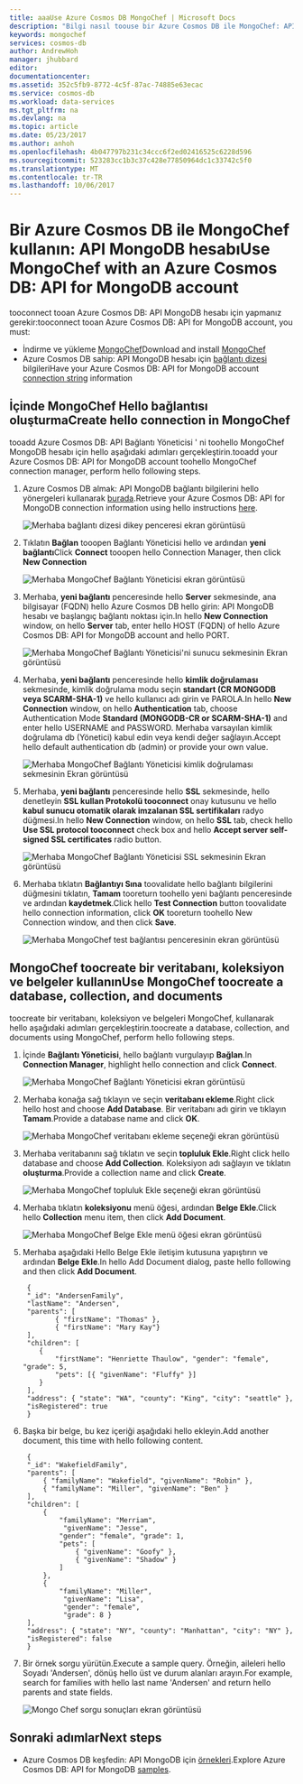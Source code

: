```yaml
---
title: aaaUse Azure Cosmos DB MongoChef | Microsoft Docs
description: "Bilgi nasıl toouse bir Azure Cosmos DB ile MongoChef: API MongoDB hesabı"
keywords: mongochef
services: cosmos-db
author: AndrewHoh
manager: jhubbard
editor: 
documentationcenter: 
ms.assetid: 352c5fb9-8772-4c5f-87ac-74885e63ecac
ms.service: cosmos-db
ms.workload: data-services
ms.tgt_pltfrm: na
ms.devlang: na
ms.topic: article
ms.date: 05/23/2017
ms.author: anhoh
ms.openlocfilehash: 4b047797b231c34ccc6f2ed02416525c6228d596
ms.sourcegitcommit: 523283cc1b3c37c428e77850964dc1c33742c5f0
ms.translationtype: MT
ms.contentlocale: tr-TR
ms.lasthandoff: 10/06/2017
---
```

# <a name="use-mongochef-with-an-azure-cosmos-db-api-for-mongodb-account"></a><span data-ttu-id="d6ed5-104">Bir Azure Cosmos DB ile MongoChef kullanın: API MongoDB hesabı</span><span class="sxs-lookup"><span data-stu-id="d6ed5-104">Use MongoChef with an Azure Cosmos DB: API for MongoDB account</span></span>

<span data-ttu-id="d6ed5-105">tooconnect tooan Azure Cosmos DB: API MongoDB hesabı için yapmanız gerekir:</span><span class="sxs-lookup"><span data-stu-id="d6ed5-105">tooconnect tooan Azure Cosmos DB: API for MongoDB account, you must:</span></span>

* <span data-ttu-id="d6ed5-106">İndirme ve yükleme [MongoChef](http://3t.io/mongochef)</span><span class="sxs-lookup"><span data-stu-id="d6ed5-106">Download and install [MongoChef](http://3t.io/mongochef)</span></span>
* <span data-ttu-id="d6ed5-107">Azure Cosmos DB sahip: API MongoDB hesabı için [bağlantı dizesi](connect-mongodb-account.md) bilgileri</span><span class="sxs-lookup"><span data-stu-id="d6ed5-107">Have your Azure Cosmos DB: API for MongoDB account [connection string](connect-mongodb-account.md) information</span></span>

## <a name="create-hello-connection-in-mongochef"></a><span data-ttu-id="d6ed5-108">İçinde MongoChef Hello bağlantısı oluşturma</span><span class="sxs-lookup"><span data-stu-id="d6ed5-108">Create hello connection in MongoChef</span></span>
<span data-ttu-id="d6ed5-109">tooadd Azure Cosmos DB: API Bağlantı Yöneticisi ' ni toohello MongoChef MongoDB hesabı için hello aşağıdaki adımları gerçekleştirin.</span><span class="sxs-lookup"><span data-stu-id="d6ed5-109">tooadd your Azure Cosmos DB: API for MongoDB account toohello MongoChef connection manager, perform hello following steps.</span></span>

1. <span data-ttu-id="d6ed5-110">Azure Cosmos DB almak: API MongoDB bağlantı bilgilerini hello yönergeleri kullanarak [burada](connect-mongodb-account.md).</span><span class="sxs-lookup"><span data-stu-id="d6ed5-110">Retrieve your Azure Cosmos DB: API for MongoDB connection information using hello instructions [here](connect-mongodb-account.md).</span></span>

    ![Merhaba bağlantı dizesi dikey penceresi ekran görüntüsü](./media/mongodb-mongochef/ConnectionStringBlade.png)
2. <span data-ttu-id="d6ed5-112">Tıklatın **Bağlan** tooopen Bağlantı Yöneticisi hello ve ardından **yeni bağlantı**</span><span class="sxs-lookup"><span data-stu-id="d6ed5-112">Click **Connect** tooopen hello Connection Manager, then click **New Connection**</span></span>

    ![Merhaba MongoChef Bağlantı Yöneticisi ekran görüntüsü](./media/mongodb-mongochef/ConnectionManager.png)
3. <span data-ttu-id="d6ed5-114">Merhaba, **yeni bağlantı** penceresinde hello **Server** sekmesinde, ana bilgisayar (FQDN) hello Azure Cosmos DB hello girin: API MongoDB hesabı ve başlangıç bağlantı noktası için.</span><span class="sxs-lookup"><span data-stu-id="d6ed5-114">In hello **New Connection** window, on hello **Server** tab, enter hello HOST (FQDN) of hello Azure Cosmos DB: API for MongoDB account and hello PORT.</span></span>

    ![Merhaba MongoChef Bağlantı Yöneticisi'ni sunucu sekmesinin Ekran görüntüsü](./media/mongodb-mongochef/ConnectionManagerServerTab.png)
4. <span data-ttu-id="d6ed5-116">Merhaba, **yeni bağlantı** penceresinde hello **kimlik doğrulaması** sekmesinde, kimlik doğrulama modu seçin **standart (CR MONGODB veya SCARM-SHA-1)** ve hello kullanıcı adı girin ve PAROLA.</span><span class="sxs-lookup"><span data-stu-id="d6ed5-116">In hello **New Connection** window, on hello **Authentication** tab, choose Authentication Mode **Standard (MONGODB-CR or SCARM-SHA-1)** and enter hello USERNAME and PASSWORD.</span></span>  <span data-ttu-id="d6ed5-117">Merhaba varsayılan kimlik doğrulama db (Yönetici) kabul edin veya kendi değer sağlayın.</span><span class="sxs-lookup"><span data-stu-id="d6ed5-117">Accept hello default authentication db (admin) or provide your own value.</span></span>

    ![Merhaba MongoChef Bağlantı Yöneticisi kimlik doğrulaması sekmesinin Ekran görüntüsü](./media/mongodb-mongochef/ConnectionManagerAuthenticationTab.png)
5. <span data-ttu-id="d6ed5-119">Merhaba, **yeni bağlantı** penceresinde hello **SSL** sekmesinde, hello denetleyin **SSL kullan Protokolü tooconnect** onay kutusunu ve hello **kabul sunucu otomatik olarak imzalanan SSL sertifikaları** radyo düğmesi.</span><span class="sxs-lookup"><span data-stu-id="d6ed5-119">In hello **New Connection** window, on hello **SSL** tab, check hello **Use SSL protocol tooconnect** check box and hello **Accept server self-signed SSL certificates** radio button.</span></span>

    ![Merhaba MongoChef Bağlantı Yöneticisi SSL sekmesinin Ekran görüntüsü](./media/mongodb-mongochef/ConnectionManagerSSLTab.png)
6. <span data-ttu-id="d6ed5-121">Merhaba tıklatın **Bağlantıyı Sına** toovalidate hello bağlantı bilgilerini düğmesini tıklatın, **Tamam** tooreturn toohello yeni bağlantı penceresinde ve ardından **kaydetmek**.</span><span class="sxs-lookup"><span data-stu-id="d6ed5-121">Click hello **Test Connection** button toovalidate hello connection information, click **OK** tooreturn toohello New Connection window, and then click **Save**.</span></span>

    ![Merhaba MongoChef test bağlantısı penceresinin ekran görüntüsü](./media/mongodb-mongochef/TestConnectionResults.png)

## <a name="use-mongochef-toocreate-a-database-collection-and-documents"></a><span data-ttu-id="d6ed5-123">MongoChef toocreate bir veritabanı, koleksiyon ve belgeler kullanın</span><span class="sxs-lookup"><span data-stu-id="d6ed5-123">Use MongoChef toocreate a database, collection, and documents</span></span>
<span data-ttu-id="d6ed5-124">toocreate bir veritabanı, koleksiyon ve belgeleri MongoChef, kullanarak hello aşağıdaki adımları gerçekleştirin.</span><span class="sxs-lookup"><span data-stu-id="d6ed5-124">toocreate a database, collection, and documents using MongoChef, perform hello following steps.</span></span>

1. <span data-ttu-id="d6ed5-125">İçinde **Bağlantı Yöneticisi**, hello bağlantı vurgulayıp **Bağlan**.</span><span class="sxs-lookup"><span data-stu-id="d6ed5-125">In **Connection Manager**, highlight hello connection and click **Connect**.</span></span>

    ![Merhaba MongoChef Bağlantı Yöneticisi ekran görüntüsü](./media/mongodb-mongochef/ConnectToAccount.png)
2. <span data-ttu-id="d6ed5-127">Merhaba konağa sağ tıklayın ve seçin **veritabanı ekleme**.</span><span class="sxs-lookup"><span data-stu-id="d6ed5-127">Right click hello host and choose **Add Database**.</span></span>  <span data-ttu-id="d6ed5-128">Bir veritabanı adı girin ve tıklayın **Tamam**.</span><span class="sxs-lookup"><span data-stu-id="d6ed5-128">Provide a database name and click **OK**.</span></span>

    ![Merhaba MongoChef veritabanı ekleme seçeneği ekran görüntüsü](./media/mongodb-mongochef/AddDatabase1.png)
3. <span data-ttu-id="d6ed5-130">Merhaba veritabanını sağ tıklatın ve seçin **topluluk Ekle**.</span><span class="sxs-lookup"><span data-stu-id="d6ed5-130">Right click hello database and choose **Add Collection**.</span></span>  <span data-ttu-id="d6ed5-131">Koleksiyon adı sağlayın ve tıklatın **oluşturma**.</span><span class="sxs-lookup"><span data-stu-id="d6ed5-131">Provide a collection name and click **Create**.</span></span>

    ![Merhaba MongoChef topluluk Ekle seçeneği ekran görüntüsü](./media/mongodb-mongochef/AddCollection.png)
4. <span data-ttu-id="d6ed5-133">Merhaba tıklatın **koleksiyonu** menü öğesi, ardından **Belge Ekle**.</span><span class="sxs-lookup"><span data-stu-id="d6ed5-133">Click hello **Collection** menu item, then click **Add Document**.</span></span>

    ![Merhaba MongoChef Belge Ekle menü öğesi ekran görüntüsü](./media/mongodb-mongochef/AddDocument1.png)
5. <span data-ttu-id="d6ed5-135">Merhaba aşağıdaki Hello Belge Ekle iletişim kutusuna yapıştırın ve ardından **Belge Ekle**.</span><span class="sxs-lookup"><span data-stu-id="d6ed5-135">In hello Add Document dialog, paste hello following and then click **Add Document**.</span></span>

        {
        "_id": "AndersenFamily",
        "lastName": "Andersen",
        "parents": [
               { "firstName": "Thomas" },
               { "firstName": "Mary Kay"}
        ],
        "children": [
           {
               "firstName": "Henriette Thaulow", "gender": "female", "grade": 5,
               "pets": [{ "givenName": "Fluffy" }]
           }
        ],
        "address": { "state": "WA", "county": "King", "city": "seattle" },
        "isRegistered": true
        }
6. <span data-ttu-id="d6ed5-136">Başka bir belge, bu kez içeriği aşağıdaki hello ekleyin.</span><span class="sxs-lookup"><span data-stu-id="d6ed5-136">Add another document, this time with hello following content.</span></span>

        {
        "_id": "WakefieldFamily",
        "parents": [
            { "familyName": "Wakefield", "givenName": "Robin" },
            { "familyName": "Miller", "givenName": "Ben" }
        ],
        "children": [
            {
                "familyName": "Merriam",
                 "givenName": "Jesse",
                "gender": "female", "grade": 1,
                "pets": [
                    { "givenName": "Goofy" },
                    { "givenName": "Shadow" }
                ]
            },
            {
                "familyName": "Miller",
                 "givenName": "Lisa",
                 "gender": "female",
                 "grade": 8 }
        ],
        "address": { "state": "NY", "county": "Manhattan", "city": "NY" },
        "isRegistered": false
        }
7. <span data-ttu-id="d6ed5-137">Bir örnek sorgu yürütün.</span><span class="sxs-lookup"><span data-stu-id="d6ed5-137">Execute a sample query.</span></span> <span data-ttu-id="d6ed5-138">Örneğin, aileleri hello Soyadı 'Andersen', dönüş hello üst ve durum alanları arayın.</span><span class="sxs-lookup"><span data-stu-id="d6ed5-138">For example, search for families with hello last name 'Andersen' and return hello parents and state fields.</span></span>

    ![Mongo Chef sorgu sonuçları ekran görüntüsü](./media/mongodb-mongochef/QueryDocument1.png)

## <a name="next-steps"></a><span data-ttu-id="d6ed5-140">Sonraki adımlar</span><span class="sxs-lookup"><span data-stu-id="d6ed5-140">Next steps</span></span>
* <span data-ttu-id="d6ed5-141">Azure Cosmos DB keşfedin: API MongoDB için [örnekleri](mongodb-samples.md).</span><span class="sxs-lookup"><span data-stu-id="d6ed5-141">Explore Azure Cosmos DB: API for MongoDB [samples](mongodb-samples.md).</span></span>
